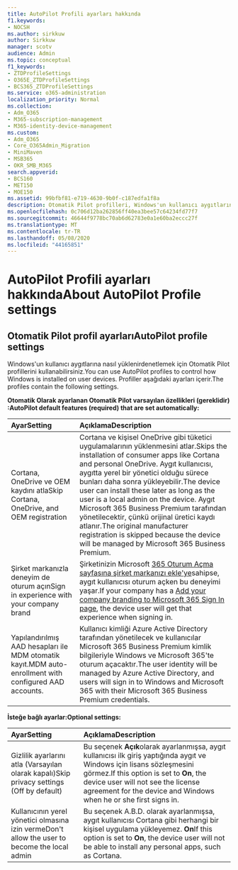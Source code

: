 ```yaml
---
title: AutoPilot Profili ayarları hakkında
f1.keywords:
- NOCSH
ms.author: sirkkuw
author: Sirkkuw
manager: scotv
audience: Admin
ms.topic: conceptual
f1_keywords:
- ZTDProfileSettings
- O365E_ZTDProfileSettings
- BCS365_ZTDProfileSettings
ms.service: o365-administration
localization_priority: Normal
ms.collection:
- Adm_O365
- M365-subscription-management
- M365-identity-device-management
ms.custom:
- Adm_O365
- Core_O365Admin_Migration
- MiniMaven
- MSB365
- OKR_SMB_M365
search.appverid:
- BCS160
- MET150
- MOE150
ms.assetid: 99bfbf81-e719-4630-9b0f-c187edfa1f8a
description: Otomatik Pilot profilleri, Windows'un kullanıcı aygıtlarına nasıl yükleniyi denetlemenize yardımcı olur. Profiller Cortana yüklemesini atla gibi varsayılan ve isteğe bağlı ayarlar içerir.
ms.openlocfilehash: 0c706d12ba262856ff40ea3bee57c64234fd77f7
ms.sourcegitcommit: 46644f9778bc70ab6d62783e0a1e60ba2eccc27f
ms.translationtype: MT
ms.contentlocale: tr-TR
ms.lasthandoff: 05/08/2020
ms.locfileid: "44165851"
---
```

# <a name="about-autopilot-profile-settings"></a><span data-ttu-id="ea2f8-104">AutoPilot Profili ayarları hakkında</span><span class="sxs-lookup"><span data-stu-id="ea2f8-104">About AutoPilot Profile settings</span></span>

## <a name="autopilot-profile-settings"></a><span data-ttu-id="ea2f8-105">Otomatik Pilot profil ayarları</span><span class="sxs-lookup"><span data-stu-id="ea2f8-105">AutoPilot profile settings</span></span>

<span data-ttu-id="ea2f8-106">Windows'un kullanıcı aygıtlarına nasıl yüklenirdenetlemek için Otomatik Pilot profillerini kullanabilirsiniz.</span><span class="sxs-lookup"><span data-stu-id="ea2f8-106">You can use AutoPilot profiles to control how Windows is installed on user devices.</span></span> <span data-ttu-id="ea2f8-107">Profiller aşağıdaki ayarları içerir.</span><span class="sxs-lookup"><span data-stu-id="ea2f8-107">The profiles contain the following settings.</span></span>
  
 <span data-ttu-id="ea2f8-108">**Otomatik Olarak ayarlanan Otomatik Pilot varsayılan özellikleri (gereklidir) :**</span><span class="sxs-lookup"><span data-stu-id="ea2f8-108">**AutoPilot default features (required) that are set automatically:**</span></span>
  
|<span data-ttu-id="ea2f8-109">**Ayar**</span><span class="sxs-lookup"><span data-stu-id="ea2f8-109">**Setting**</span></span>|<span data-ttu-id="ea2f8-110">**Açıklama**</span><span class="sxs-lookup"><span data-stu-id="ea2f8-110">**Description**</span></span>|
|:-----|:-----|
|<span data-ttu-id="ea2f8-111">Cortana, OneDrive ve OEM kaydını atla</span><span class="sxs-lookup"><span data-stu-id="ea2f8-111">Skip Cortana, OneDrive, and OEM registration</span></span>  <br/> |<span data-ttu-id="ea2f8-112">Cortana ve kişisel OneDrive gibi tüketici uygulamalarının yüklenmesini atlar.</span><span class="sxs-lookup"><span data-stu-id="ea2f8-112">Skips the installation of consumer apps like Cortana and personal OneDrive.</span></span> <span data-ttu-id="ea2f8-113">Aygıt kullanıcısı, aygıtta yerel bir yönetici olduğu sürece bunları daha sonra yükleyebilir.</span><span class="sxs-lookup"><span data-stu-id="ea2f8-113">The device user can install these later as long as the user is a local admin on the device.</span></span> <span data-ttu-id="ea2f8-114">Aygıt Microsoft 365 Business Premium tarafından yönetilecektir, çünkü orijinal üretici kaydı atlanır.</span><span class="sxs-lookup"><span data-stu-id="ea2f8-114">The original manufacturer registration is skipped because the device will be managed by Microsoft 365 Business Premium.</span></span>  <br/> |
|<span data-ttu-id="ea2f8-115">Şirket markanızla deneyim de oturum açın</span><span class="sxs-lookup"><span data-stu-id="ea2f8-115">Sign in experience with your company brand</span></span>  <br/> |<span data-ttu-id="ea2f8-116">Şirketinizin Microsoft [365 Oturum Açma sayfasına şirket markanızı ekle'ye](https://docs.microsoft.com/microsoft-365/admin/setup/customize-sign-in-page)sahipse, aygıt kullanıcısı oturum açken bu deneyimi yaşar.</span><span class="sxs-lookup"><span data-stu-id="ea2f8-116">If your company has a [Add your company branding to Microsoft 365 Sign In page](https://docs.microsoft.com/microsoft-365/admin/setup/customize-sign-in-page), the device user will get that experience when signing in.</span></span>  <br/> |
|<span data-ttu-id="ea2f8-117">Yapılandırılmış AAD hesapları ile MDM otomatik kayıt.</span><span class="sxs-lookup"><span data-stu-id="ea2f8-117">MDM auto-enrollment with configured AAD accounts.</span></span>  <br/> |<span data-ttu-id="ea2f8-118">Kullanıcı kimliği Azure Active Directory tarafından yönetilecek ve kullanıcılar Microsoft 365 Business Premium kimlik bilgileriyle Windows ve Microsoft 365'te oturum açacaktır.</span><span class="sxs-lookup"><span data-stu-id="ea2f8-118">The user identity will be managed by Azure Active Directory, and users will sign in to Windows and Microsoft 365 with their Microsoft 365 Business Premium credentials.</span></span>  <br/> |
   
 <span data-ttu-id="ea2f8-119">**İsteğe bağlı ayarlar:**</span><span class="sxs-lookup"><span data-stu-id="ea2f8-119">**Optional settings:**</span></span>
  
|<span data-ttu-id="ea2f8-120">**Ayar**</span><span class="sxs-lookup"><span data-stu-id="ea2f8-120">**Setting**</span></span>|<span data-ttu-id="ea2f8-121">**Açıklama**</span><span class="sxs-lookup"><span data-stu-id="ea2f8-121">**Description**</span></span>|
|:-----|:-----|
|<span data-ttu-id="ea2f8-122">Gizlilik ayarlarını atla (Varsayılan olarak kapalı)</span><span class="sxs-lookup"><span data-stu-id="ea2f8-122">Skip privacy settings (Off by default)</span></span>  <br/> |<span data-ttu-id="ea2f8-123">Bu seçenek **Açık**olarak ayarlanmışsa, aygıt kullanıcısı ilk giriş yaptığında aygıt ve Windows için lisans sözleşmesini görmez.</span><span class="sxs-lookup"><span data-stu-id="ea2f8-123">If this option is set to **On**, the device user will not see the license agreement for the device and Windows when he or she first signs in.</span></span>  <br/> |
|<span data-ttu-id="ea2f8-124">Kullanıcının yerel yönetici olmasına izin verme</span><span class="sxs-lookup"><span data-stu-id="ea2f8-124">Don't allow the user to become the local admin</span></span>  <br/> |<span data-ttu-id="ea2f8-125">Bu seçenek A.B.D. olarak ayarlanmışsa, aygıt kullanıcısı Cortana gibi herhangi bir kişisel uygulama yükleyemez. **On**</span><span class="sxs-lookup"><span data-stu-id="ea2f8-125">If this option is set to **On**, the device user will not be able to install any personal apps, such as Cortana.</span></span><br/> |
   
